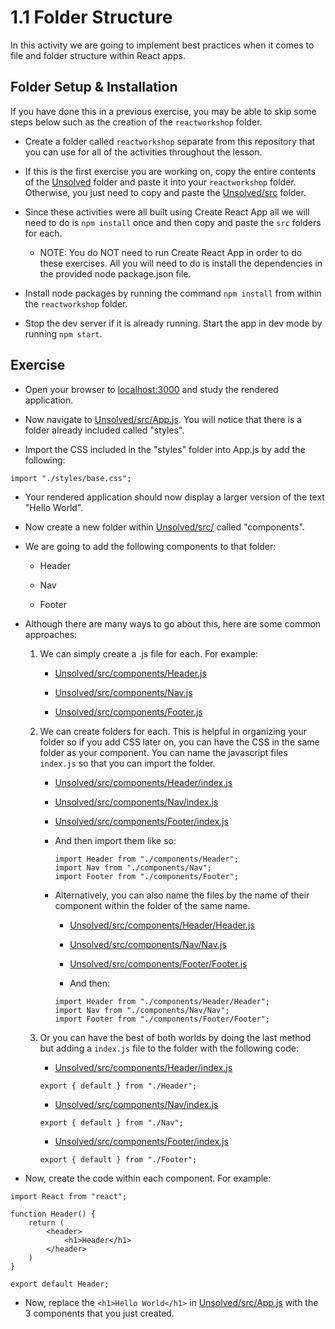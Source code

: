 # 1.1 Folder Structure

In this activity we are going to implement best practices when it comes to file and folder structure within React apps.

## Folder Setup & Installation

If you have done this in a previous exercise, you may be able to skip some steps below such as the creation of the `reactworkshop` folder.

* Create a folder called `reactworkshop` separate from this repository that you can use for all of the activities throughout the lesson.

* If this is the first exercise you are working on, copy the entire contents of the [Unsolved](Unsolved) folder and paste it into your `reactworkshop` folder. Otherwise, you just need to copy and paste the [Unsolved/src](Unsolved/src) folder.

* Since these activities were all built using Create React App all we will need to do is `npm install` once and then copy and paste the `src` folders for each.

	* NOTE: You do NOT need to run Create React App in order to do these exercises. All you will need to do is install the dependencies in the provided node package.json file.

* Install node packages by running the command `npm install` from within the `reactworkshop` folder.

* Stop the dev server if it is already running. Start the app in dev mode by running `npm start`.

## Exercise

* Open your browser to [localhost:3000](http://localhost:3000) and study the rendered application.

* Now navigate to [Unsolved/src/App.js](Unsolved/src/App.js). You will notice that there is a folder already included called "styles".

* Import the CSS included in the "styles" folder into App.js by add the following:

```
import "./styles/base.css";
```

* Your rendered application should now display a larger version of the text "Hello World".

* Now create a new folder within [Unsolved/src/](Unsolved/src/) called "components".

* We are going to add the following components to that folder:

	* Header

	* Nav

	* Footer

*  Although there are many ways to go about this, here are some common approaches:

	1. We can simply create a .js file for each. For example:

		* [Unsolved/src/components/Header.js](Header.js)

		* [Unsolved/src/components/Nav.js](Nav.js)

		* [Unsolved/src/components/Footer.js](Footer.js)

	2. We can create folders for each. This is helpful in organizing your folder so if you add CSS later on, you can have the CSS in the same folder as your component. You can name the javascript files `index.js` so that you can import the folder.

		* [Unsolved/src/components/Header/index.js](Unsolved/src/components/Header/index.js)

		* [Unsolved/src/components/Nav/index.js](Unsolved/src/components/Nav/index.js)

		* [Unsolved/src/components/Footer/index.js](Unsolved/src/components/Footer/index.js)

		* And then import them like so:

			```
			import Header from "./components/Header";
			import Nav from "./components/Nav";
			import Footer from "./components/Footer";
			```

		* Alternatively, you can also name the files by the name of their component within the folder of the same name.

			* [Unsolved/src/components/Header/Header.js](Unsolved/src/components/Header/Header.js)

			* [Unsolved/src/components/Nav/Nav.js](Unsolved/src/components/Nav/Nav.js)

			* [Unsolved/src/components/Footer/Footer.js](Unsolved/src/components/Footer/Footer.js)

			* And then:

			```
			import Header from "./components/Header/Header";
			import Nav from "./components/Nav/Nav";
			import Footer from "./components/Footer/Footer";
			```
	
	3. Or you can have the best of both worlds by doing the last method but adding a `index.js` file to the folder with the following code:

		* [Unsolved/src/components/Header/index.js](Unsolved/src/components/Header/index.js)
		```
		export { default } from "./Header";
		```

		* [Unsolved/src/components/Nav/index.js](Unsolved/src/components/Nav/index.js)
		```
		export { default } from "./Nav";
		```

		* [Unsolved/src/components/Footer/index.js](Unsolved/src/components/Footer/index.js)
		```
		export { default } from "./Footer";
		```

* Now, create the code within each component. For example:

```
import React from "react";

function Header() {
	return (
		<header>
			<h1>Header</h1>
		</header>
	)
}

export default Header;
```

* Now, replace the `<h1>Hello World</h1>` in [Unsolved/src/App.js](Unsolved/src/App.js) with the 3 components that you just created.